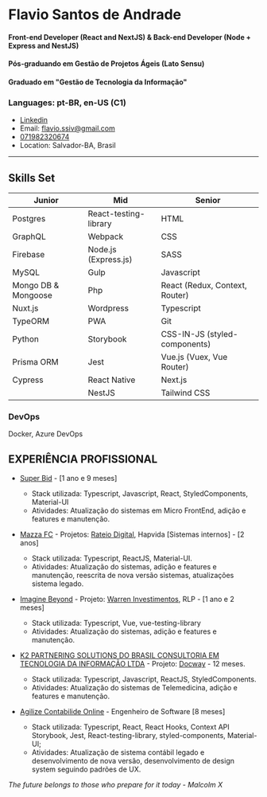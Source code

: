 # Flavio Santos de Andrade

#### Front-end Developer (React and NextJS) & Back-end Developer (Node + Express and NestJS)

#### Pós-graduando em Gestão de Projetos Ágeis (Lato Sensu)

#### Graduado em "Gestão de Tecnologia da Informação"

### Languages: pt-BR, en-US (C1)

- [Linkedin](https://www.linkedin.com/in/flavio-andrade-900552192/)
- Email: <flavio.ssiv@gmail.com>
- [071982320674](https://api.whatsapp.com/send?1=pt_BR&phone=5571982320674)
- Location: Salvador-BA, Brasil

---

## Skills Set

| Junior              | Mid                   | Senior                         |
| ------------------- | --------------------- | ------------------------------ |
| Postgres            | React-testing-library | HTML                           |
| GraphQL             | Webpack               | CSS                            |
| Firebase            | Node.js (Express.js)  | SASS                           |
| MySQL               | Gulp                  | Javascript                     |
| Mongo DB & Mongoose | Php                   | React (Redux, Context, Router) |
| Nuxt.js             | Wordpress             | Typescript                     |
| TypeORM             | PWA                   | Git                            |
| Python              | Storybook             | CSS-IN-JS (styled-components)  |
| Prisma ORM          | Jest                  | Vue.js (Vuex, Vue Router)      |
| Cypress             | React Native          | Next.js                        |
|                     | NestJS                | Tailwind CSS                   |

### DevOps

Docker, Azure DevOps

## EXPERIÊNCIA PROFISSIONAL

- [Super Bid](https://www.superbid.net/) - [1 ano e 9 meses]

  - Stack utilizada: Typescript, Javascript, React, StyledComponents, Material-UI
  - Atividades: Atualização do sistemas em Micro FrontEnd, adição e features e manutenção.

- [Mazza FC](https://mazzafc.tech/) - Projetos: [Rateio Digital](https://www.rateiodigital.com.br/), Hapvida [Sistemas internos] - [2 anos]

  - Stack utilizada: Typescript, ReactJS, Material-UI.
  - Atividades: Atualização do sistemas, adição e features e manutenção, reescrita de nova versão sistemas, atualizações sistema legado.

- [Imagine Beyond](https://www.imaginebeyond.com.br/) - Projeto: [Warren Investimentos](https://warren.com.br/app/#/signin), RLP - [1 ano e 2 meses]

  - Stack utilizada: Typescript, Vue, vue-testing-library
  - Atividades: Atualização do sistemas, adição e features e manutenção.

- [K2 PARTNERING SOLUTIONS DO BRASIL CONSULTORIA EM TECNOLOGIA DA INFORMAÇÃO LTDA](https://k2partnering.com/) - Projeto: [Docway](https://docway.com.br/) - 12 meses.

  - Stack utilizada: Typescript, Javascript, ReactJS, StyledComponents.
  - Atividades: Atualização do sistemas de Telemedicina, adição e features e manutenção.

<!-- - [BetSul](https://www.betsul.com/loterias) - [1 ano e 4 meses]

  - Stack utilizada: Javascript, ReactJS.
  - Atividades: Atualização do sistemas, adição e features e manutenção. -->

<!-- - [Squadra Digital](https://www.squadra.com.br/) - Analista de sistemas [3 meses]

  - Stack utilizada: Javascript, ReactJS, React Hooks, Material UI.
  - Atividades: Atualização de portal parceiro. Manutenção e ajustes do sistema de atendimento ao cliente parceiro seguindo design system. -->

- [Agilize Contabilide Online](https://www.agilize.com.br/) - Engenheiro de Software [8 meses]

  - Stack utilizada: Typescript, React, React Hooks, Context API Storybook, Jest, React-testing-library, styled-components, Material-UI;
  - Atividades: Atualização de sistema contábil legado e desenvolvimento de nova versão, desenvolvimento de design system seguindo padrões de UX.

<!-- - [Ingenium Systems](https://ingenium-systems.com.br/) - [5 meses]

  - Stack utilizada: React, React Hooks, Redux, Redux-thunk;
  - Atividades: Atualização de aplicação, criação de interfaces do projeto de chatbot;

- [WTF](https://www.wtf.inf.br/) - Desenvolvedor Front-end Jr [6 meses]

  - Stack utilizada: Vue.js, Sass, Express;
  - Atividades: Projetos diversos com foco em criação de interfaces e usabilidade;

- [Player 2](https://player2.tech/sobre-a-player-2/) - Estagio Front-end [5 meses]

  - Stack utilizada: Wordpress, php, javascript, sass;
  - Atividades: Criação de websites corporativos e institucionais;

<!-- ## PROTFÓLIO

- [Betsul Loterias](https://www.betsul.com/loterias)
- [Mazza FC: Rateio Digital](https://app.rdpay.com.br/pagamento/instituicao)
- [Pottencial Seguradora](https://pottencial.com.br/)

- [TECLA UP - Wordpress](https://teclaup.com/)
- [HERMES LANDINGPAGE](http://wtf.inf.br/hermes/) "Projeto não finalizado"
- [BLUM - Wordpress](http://www.blumdh.com.br/)
- [TOPFY - Wordpress](http://topfy.net.br/)
- [HERMES - Vue.js](https://relaxed-lovelace-47c83d.netlify.com) "Projeto não finalizado"
- [DECLARE ONLINE](http://declareonline.com.br)
- [JUNIOR BARRETO](https://jrbarreto.com.br/)

Testes:

- [Teste em React & useReducer+useContext](https://fsareactmusic.herokuapp.com/reactmusic)
- [Teste em React & DialogFlow](https://hidden-shore-37841.herokuapp.com)
- [Teste em React & Redux](https://crwn-live-fsa.herokuapp.com)
- [Teste em React I](https://fsassiv.github.io/fluent/)

- [Teste Vue.js simples PWA](https://thirsty-edison-a3034a.netlify.com/)
- [Teste Vue.js](https://fsassiv.github.io/tmdbclose/) -->

<!-- ## PRETENSÃO SALARIAL

- PJ \> R\$ 10.000,00
- CLT \> R\$ 9.000,00 -->

_The future belongs to those who prepare for it today - Malcolm X_
